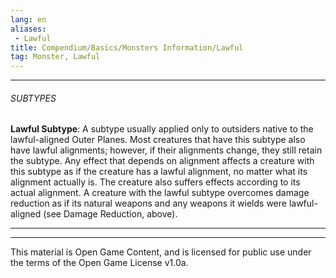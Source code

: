 ```yaml
---
lang: en
aliases:
 - Lawful
title: Compendium/Basics/Monsters Information/Lawful
tag: Monster, Lawful
---
```



---

###### SUBTYPES


**Lawful Subtype**: A subtype usually applied only to outsiders native to the lawful-aligned Outer Planes. Most creatures that have this subtype also have lawful alignments; however, if their alignments change, they still retain the subtype. Any effect that depends on alignment affects a creature with this subtype as if the creature has a lawful alignment, no matter what its alignment actually is. The creature also suffers effects according to its actual alignment. A creature with the lawful subtype overcomes damage reduction as if its natural weapons and any weapons it wields were lawful-aligned (see Damage Reduction, above).



---

---

This material is Open Game Content, and is licensed for public use under the terms of the Open Game License v1.0a.
